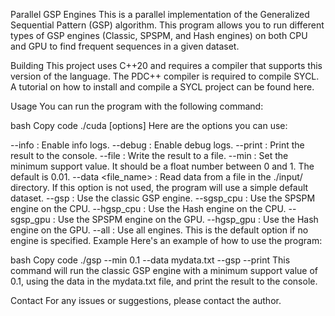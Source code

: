 Parallel GSP Engines
This is a parallel implementation of the Generalized Sequential Pattern (GSP) algorithm. This program allows you to run different types of GSP engines (Classic, SPSPM, and Hash engines) on both CPU and GPU to find frequent sequences in a given dataset.

Building
This project uses C++20 and requires a compiler that supports this version of the language. The PDC++ compiler is required to compile SYCL. A tutorial on how to install and compile a SYCL project can be found here.

Usage
You can run the program with the following command:

bash
Copy code
./cuda [options]
Here are the options you can use:

--info : Enable info logs.
--debug : Enable debug logs.
--print : Print the result to the console.
--file : Write the result to a file.
--min <value> : Set the minimum support value. It should be a float number between 0 and 1. The default is 0.01.
--data <file_name> : Read data from a file in the ./input/ directory. If this option is not used, the program will use a simple default dataset.
--gsp : Use the classic GSP engine.
--sgsp_cpu : Use the SPSPM engine on the CPU.
--hgsp_cpu : Use the Hash engine on the CPU.
--sgsp_gpu : Use the SPSPM engine on the GPU.
--hgsp_gpu : Use the Hash engine on the GPU.
--all : Use all engines. This is the default option if no engine is specified.
Example
Here's an example of how to use the program:

bash
Copy code
./gsp --min 0.1 --data mydata.txt --gsp --print
This command will run the classic GSP engine with a minimum support value of 0.1, using the data in the mydata.txt file, and print the result to the console.

Contact
For any issues or suggestions, please contact the author.
